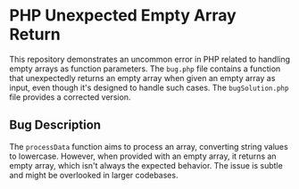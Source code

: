 # PHP Unexpected Empty Array Return

This repository demonstrates an uncommon error in PHP related to handling empty arrays as function parameters.  The `bug.php` file contains a function that unexpectedly returns an empty array when given an empty array as input, even though it's designed to handle such cases. The `bugSolution.php` file provides a corrected version.

## Bug Description

The `processData` function aims to process an array, converting string values to lowercase. However, when provided with an empty array, it returns an empty array, which isn't always the expected behavior.  The issue is subtle and might be overlooked in larger codebases.